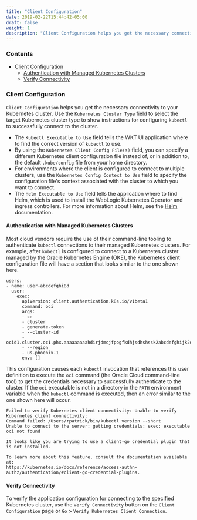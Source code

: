 ```yaml
---
title: "Client Configuration"
date: 2019-02-22T15:44:42-05:00
draft: false
weight: 1
description: "Client Configuration helps you get the necessary connectivity to your Kubernetes cluster."
---
```




### Contents

- [Client Configuration](#client-configuration)
    - [Authentication with Managed Kubernetes Clusters](#authentication-with-managed-kubernetes-clusters)
    - [Verify Connectivity](#verify-connectivity)

### Client Configuration
`Client Configuration` helps you get the necessary connectivity to your Kubernetes
cluster.  Use the `Kubernetes Cluster Type` field to select the target Kubernetes cluster type to show instructions for
configuring `kubectl` to successfully connect to the cluster.

- The `Kubectl Executable to Use` field tells the WKT UI application where to find the correct version of `kubectl` to use.
- By using the `Kubernetes Client Config File(s)` field, you can specify a different Kubernetes client configuration
file instead of, or in addition to, the default `.kube/config` file from your home directory.  
- For environments where the client is configured to connect to multiple clusters, use the `Kubernetes Config Context to Use` field to
specify the configuration file's context associated with the cluster to which you want to connect.  
- The `Helm Executable to Use` field tells the application where to find Helm, which is used to install the WebLogic
Kubernetes Operator and ingress controllers.  For more information
about Helm, see the [Helm](https://helm.sh/) documentation.

#### Authentication with Managed Kubernetes Clusters
Most cloud vendors require the use of their command-line tooling to authenticate `kubectl` connections to their managed
Kubernetes clusters.  For example, after `kubectl` is configured to connect to a Kubernetes cluster managed by the
Oracle Kubernetes Engine (OKE), the Kubernetes client configuration file will have a section that looks similar to the
one shown here.

```
users:
- name: user-abcdefghi8d
  user:
    exec:
      apiVersion: client.authentication.k8s.io/v1beta1
      command: oci
      args:
      - ce
      - cluster
      - generate-token
      - --cluster-id
      - ocid1.cluster.oc1.phx.aaaaaaaaahdirjdmcjfpogfkdhjsdhshssk2abcdefghijk2d
      - --region
      - us-phoenix-1
      env: []
```

This configuration causes each `kubectl` invocation that references this user definition to execute the `oci` command
(the Oracle Cloud command-line tool) to get the credentials necessary to successfully authenticate to the cluster.
If the `oci` executable is not in a directory in the `PATH` environment variable when the `kubectl` command is executed,
then an error similar to the one shown here will occur.

```
Failed to verify Kubernetes client connectivity: Unable to verify Kubernetes client connectivity:
Command failed: /Users/rpatrick/bin/kubectl version --short
Unable to connect to the server: getting credentials: exec: executable oci not found

It looks like you are trying to use a client-go credential plugin that is not installed.

To learn more about this feature, consult the documentation available at:
https://kubernetes.io/docs/reference/access-authn-authz/authentication/#client-go-credential-plugins.
```

#### Verify Connectivity
To verify the application configuration for connecting to the specified Kubernetes cluster,
use the `Verify Connectivity` button on the `Client Configuration` page or
`Go` > `Verify Kubernetes Client Connection`.

